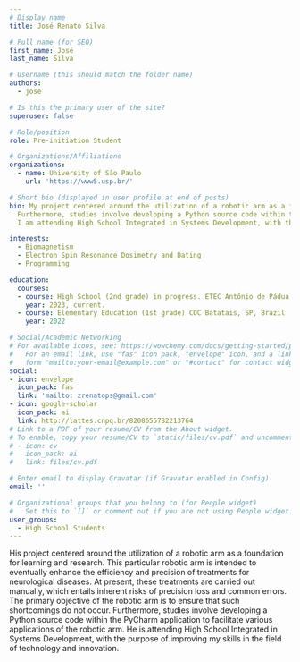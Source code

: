 ```yaml
---
# Display name
title: José Renato Silva

# Full name (for SEO)
first_name: José
last_name: Silva

# Username (this should match the folder name)
authors:
  - jose

# Is this the primary user of the site?
superuser: false

# Role/position
role: Pre-initiation Student

# Organizations/Affiliations
organizations:
  - name: University of São Paulo
    url: 'https://www5.usp.br/'

# Short bio (displayed in user profile at end of posts)
bio: My project centered around the utilization of a robotic arm as a foundation for learning and research. 
  Furthermore, studies involve developing a Python source code within the PyCharm application to facilitate various applications of the robotic arm. 
  I am attending High School Integrated in Systems Development, with the purpose of improving my skills in the field of technology and innovation.

interests:
  - Biomagnetism 
  - Electron Spin Resonance Dosimetry and Dating
  - Programming

education:
  courses:
  - course: High School (2nd grade) in progress. ETEC Antônio de Pádua Cardoso, SP, Brazil
    year: 2023, current.
  - course: Elementary Education (1st grade) COC Batatais, SP, Brazil
    year: 2022

# Social/Academic Networking
# For available icons, see: https://wowchemy.com/docs/getting-started/page-builder/#icons
#   For an email link, use "fas" icon pack, "envelope" icon, and a link in the
#   form "mailto:your-email@example.com" or "#contact" for contact widget.
social:
- icon: envelope
  icon_pack: fas
  link: 'mailto: zrenatops@gmail.com'
- icon: google-scholar
  icon_pack: ai
  link: http://lattes.cnpq.br/8208655782213764
# Link to a PDF of your resume/CV from the About widget.
# To enable, copy your resume/CV to `static/files/cv.pdf` and uncomment the lines below.
# - icon: cv
#   icon_pack: ai
#   link: files/cv.pdf

# Enter email to display Gravatar (if Gravatar enabled in Config)
email: ''

# Organizational groups that you belong to (for People widget)
#   Set this to `[]` or comment out if you are not using People widget.
user_groups:
  - High School Students
---
```


His project centered around the utilization of a robotic arm as a foundation for learning and
research. This particular robotic arm is intended to eventually enhance the efficiency and
precision of treatments for neurological diseases. At present, these treatments are carried
out manually, which entails inherent risks of precision loss and common errors. The primary
objective of the robotic arm is to ensure that such shortcomings do not occur. Furthermore,
studies involve developing a Python source code within the PyCharm application to facilitate
various applications of the robotic arm. He is attending High School Integrated in Systems
Development, with the purpose of improving my skills in the field of technology and
innovation.
